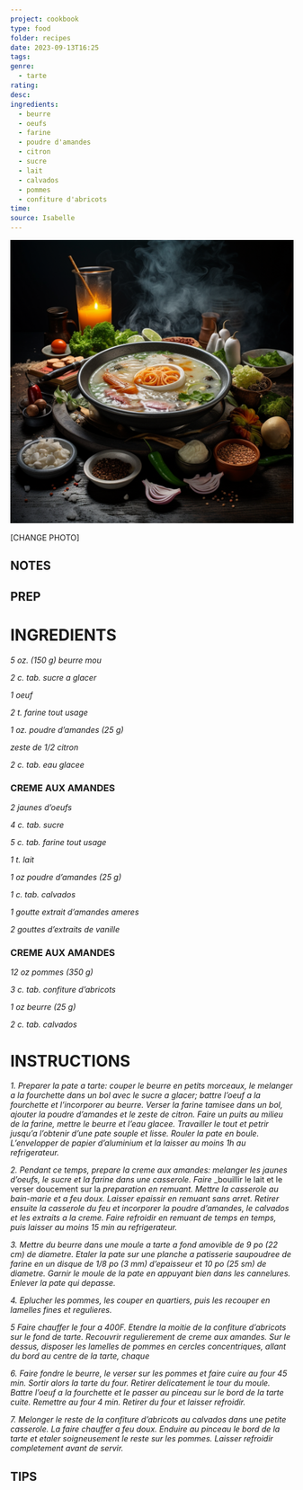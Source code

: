 ```yaml
---
project: cookbook
type: food
folder: recipes
date: 2023-09-13T16:25
tags: 
genre:
  - tarte
rating: 
desc: 
ingredients:
  - beurre
  - oeufs
  - farine
  - poudre d'amandes
  - citron
  - sucre
  - lait
  - calvados
  - pommes
  - confiture d'abricots
time: 
source: Isabelle
---
```


![IMAGE](_default.png)


[CHANGE PHOTO]


## NOTES




## PREP


# INGREDIENTS

_5 oz. (150 g) beurre mou_

_2 c. tab. sucre a glacer_

_1 oeuf_

_2 t. farine tout usage_

_1 oz. poudre d’amandes (25 g)_

_zeste de 1/2 citron_

_2 c. tab. eau glacee_


### CREME AUX AMANDES

_2 jaunes d’oeufs_

_4 c. tab. sucre_

_5 c. tab. farine tout usage_

_1 t. lait_

_1 oz poudre d’amandes (25 g)_

_1 c. tab. calvados_

_1 goutte extrait d’amandes ameres_

_2 gouttes d’extraits de vanille_


### CREME AUX AMANDES

_12 oz pommes (350 g)_

_3 c. tab. confiture d’abricots_

_1 oz beurre (25 g)_

_2 c. tab. calvados_




# INSTRUCTIONS

_1. Preparer la pate a tarte: couper le_
_beurre en petits morceaux, le melanger a la_
_fourchette dans un bol avec le sucre a glacer;_
_battre l’oeuf a la fourchette et l’incorporer au_
_beurre. Verser la farine tamisee dans un bol,_
_ajouter la poudre d’amandes et le zeste de_
_citron. Faire un puits au milieu de la farine,_
_mettre le beurre et l’eau glacee. Travailler_
_le tout et petrir jusqu’a l’obtenir d’une pate_
_souple et lisse. Rouler la pate en boule._
_L’envelopper de papier d’aluminium et la_
_laisser au moins 1h au refrigerateur._

_2. Pendant ce temps, prepare la creme aux_
_amandes: melanger les jaunes d’oeufs, le_
_sucre et la farine dans une casserole. Faire_
_bouillir le lait et le verser doucement sur la
_preparation en remuant. Mettre la casserole_
_au bain-marie et a feu doux. Laisser epaissir_
_en remuant sans arret. Retirer ensuite la_
_casserole du feu et incorporer la poudre_
_d’amandes, le calvados et les extraits a la_
_creme. Faire refroidir en remuant de temps_
_en temps, puis laisser au moins 15 min au_
_refrigerateur._

_3. Mettre du beurre dans une moule a tarte a_
_fond amovible de 9 po (22 cm) de diametre._
_Etaler la pate sur une planche a patisserie_
_saupoudree de farine en un disque de 1/8_
_po (3 mm) d’epaisseur et 10 po (25 sm)_
_de diametre. Garnir le moule de la pate en_
_appuyant bien dans les cannelures. Enlever_
_la pate qui depasse._

_4. Eplucher les pommes, les couper en_
_quartiers, puis les recouper en lamelles fines_
_et regulieres._

_5 Faire chauffer le four a 400F. Etendre la_
_moitie de la confiture d’abricots sur le fond_
_de tarte. Recouvrir regulierement de creme_
_aux amandes. Sur le dessus, disposer les_
_lamelles de pommes en cercles concentriques,_
_allant du bord au centre de la tarte, chaque_

_6. Faire fondre le beurre, le verser sur les_
_pommes et faire cuire au four 45 min. Sortir_
_alors la tarte du four. Retirer delicatement le_
_tour du moule. Battre l’oeuf a la fourchette et_
_le passer au pinceau sur le bord de la tarte_
_cuite. Remettre au four 4 min. Retirer du four_
_et laisser refroidir._

_7. Melonger le reste de la confiture d’abricots_
_au calvados dans une petite casserole. La_
_faire chauffer a feu doux. Enduire au pinceau_
_le bord de la tarte et etaler soigneusement_
_le reste sur les pommes. Laisser refroidir_
_completement avant de servir._



## TIPS



